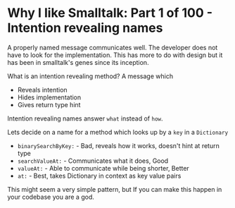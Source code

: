 # Why I like Smalltalk: Part 1 of 100 - Intention revealing names

A properly named message communicates well. The developer does not have to look for the implementation. 
This has more to do with design but it has been in smalltalk's genes since its inception.

What is an intention revealing method? 
A message which
- Reveals intention
- Hides implementation
- Gives return type hint	

Intention revealing names answer `what` instead of `how`. 

Lets decide on a name for a method which looks up by a `key` in a `Dictionary`
- `binarySearchByKey:` - Bad, reveals how it works, doesn't hint at return type
- `searchValueAt:` - Communicates what it does, Good
- `valueAt:` - Able to communicate while being shorter, Better
- `at:` - Best, takes Dictionary in context as key value pairs

This might seem a very simple pattern, but If you can make this happen in your codebase you are a god.
